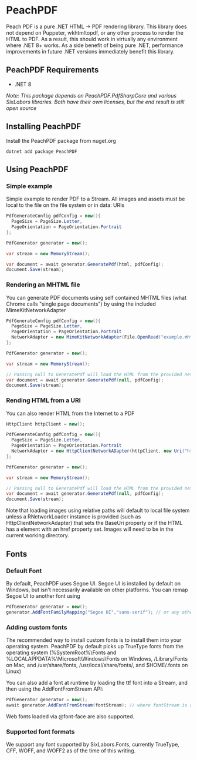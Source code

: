 # PeachPDF
Peach PDF is a pure .NET HTML -> PDF rendering library. This library does not depend on Puppeter, wkhtmltopdf, or any other process to render the HTML to PDF. As a result, this should work in virtually any environment where .NET 8+ works. As a side benefit of being pure .NET, performance improvements in future .NET versions immediately benefit this library. 

## PeachPDF Requirements

- .NET 8

_Note: This package depends on PeachPDF.PdfSharpCore and various SixLabors libraries. Both have their own licenses, but the end result is still open source_

## Installing PeachPDF

Install the PeachPDF package from nuget.org

```
dotnet add package PeachPDF
```

## Using PeachPDF

### Simple example
Simple example to render PDF to a Stream. All images and assets must be local to the file on the file system or in data: URIs

```csharp
PdfGenerateConfig pdfConfig = new(){
  PageSize = PageSize.Letter,
  PageOrientation = PageOrientation.Portrait
};

PdfGenerator generator = new();

var stream = new MemoryStream();

var document = await generator.GeneratePdf(html, pdfConfig);
document.Save(stream);
```

### Rendering an MHTML file

You can generate PDF documents using self contained MHTML files (what Chrome calls "single page documents") by using the included MimeKitNetworkAdapter

```csharp
PdfGenerateConfig pdfConfig = new(){
  PageSize = PageSize.Letter,
  PageOrientation = PageOrientation.Portrait
  NetworkAdapter = new MimeKitNetworkAdapter(File.OpenRead("example.mhtml"))
};

PdfGenerator generator = new();

var stream = new MemoryStream();

// Passing null to GeneratePdf will load the HTML from the provided network adapter instance instead
var document = await generator.GeneratePdf(null, pdfConfig);
document.Save(stream);
```

### Rending HTML from a URI

You can also render HTML from the Internet to a PDF

```csharp
HttpClient httpClient = new();

PdfGenerateConfig pdfConfig = new(){
  PageSize = PageSize.Letter,
  PageOrientation = PageOrientation.Portrait
  NetworkAdapter = new HttpClientNetworkADapter(httpClient, new Uri("https://www.example.com"))
};

PdfGenerator generator = new();

var stream = new MemoryStream();

// Passing null to GeneratePdf will load the HTML from the provided network adapter instance instead
var document = await generator.GeneratePdf(null, pdfConfig);
document.Save(stream);
```

Note that loading images using relative paths will default to local file system unless a RNetworkLoader instance is provided (such as HttpClientNetworkAdapter) that sets the BaseUri property or if the HTML has a <base> element with an href property set. Images will need to be in the current working directory.

## Fonts

### Default Font

By default, PeachPDF uses Segoe UI. Segoe UI is installed by default on Windows, but isn't necessarily available on other platforms. You can remap Segoe UI to another font using

```csharp
PdfGenerator generator = new();
generator.AddFontFamilyMapping("Segoe UI","sans-serif"); // or any other system installed font
```

### Adding custom fonts

The recommended way to install custom fonts is to install them into your operating system.
PeachPDF by default picks up TrueType fonts from the operating system (%SystemRoot%\Fonts and %LOCALAPPDATA%\Microsoft\Windows\Fonts on Windows, /Library/Fonts on Mac, and /usr/share/fonts, /usr/local/share/fonts/, and $HOME/.fonts on Linux)

You can also add a font at runtime by loading the ttf font into a Stream, and then using the AddFontFromStream API:

```csharp
PdfGenerator generator = new();
await generator.AddFontFromStream(fontStream); // where fontStream is a System.IO.Stream of the loaded TTF file
```

Web fonts loaded via @font-face are also supported.

### Supported font formats

We support any font supported by SixLabors.Fonts, currently TrueType, CFF, WOFF, and WOFF2 as of the time of this writing.
